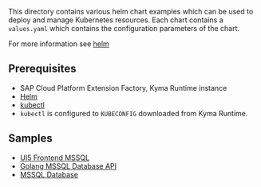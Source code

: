 This directory contains various helm chart examples which can be used to deploy and manage Kubernetes resources.  Each chart contains a `values.yaml` which contains the configuration parameters of the chart.

For more information see [helm](https://helm.sh/)

## Prerequisites

- SAP Cloud Platform Extension Factory, Kyma Runtime instance
- [Helm](https://helm.sh/)
- [kubectl](https://kubernetes.io/docs/tasks/tools/install-kubectl/)
- `kubectl` is configured to `KUBECONFIG` downloaded from Kyma Runtime.

## Samples
- [UI5 Frontend MSSQL](./frontend-ui5-mssql/README.md)
- [Golang MSSQL Database API](./api-mssql-go/README.md)
- [MSSQL Database](./database-mssql/README.md)